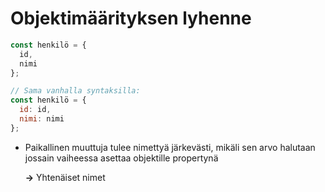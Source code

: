 # Objektimäärityksen lyhenne

```javascript
const henkilö = {
  id,
  nimi
};

// Sama vanhalla syntaksilla:
const henkilö = {
  id: id,
  nimi: nimi
};
```

* Paikallinen muuttuja tulee nimettyä järkevästi, mikäli sen arvo halutaan jossain vaiheessa asettaa objektille propertynä

  **→** Yhtenäiset nimet

